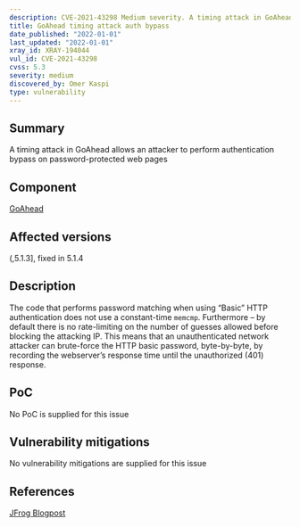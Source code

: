 ```yaml
---
description: CVE-2021-43298 Medium severity. A timing attack in GoAhead allows an attacker to perform authentication bypass on password-protected web pages
title: GoAhead timing attack auth bypass
date_published: "2022-01-01"
last_updated: "2022-01-01"
xray_id: XRAY-194044
vul_id: CVE-2021-43298
cvss: 5.3
severity: medium
discovered_by: Omer Kaspi
type: vulnerability
---
```

## Summary
A timing attack in GoAhead allows an attacker to perform authentication bypass on password-protected web pages

## Component

[GoAhead](https://www.embedthis.com/goahead/)

## Affected versions

(,5.1.3], fixed in 5.1.4

## Description

The code that performs password matching when using “Basic” HTTP authentication does not use a constant-time `memcmp`. Furthermore – by default there is no rate-limiting on the number of guesses allowed before blocking the attacking IP. This means that an unauthenticated network attacker can brute-force the HTTP basic password, byte-by-byte, by recording the webserver’s response time until the unauthorized (401) response.

## PoC

No PoC is supplied for this issue

## Vulnerability mitigations

No vulnerability mitigations are supplied for this issue

## References

[JFrog Blogpost](TBA)
